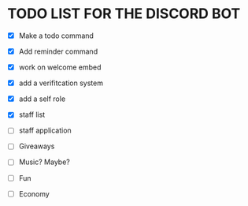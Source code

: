# TODO LIST FOR THE DISCORD BOT


- [x] Make a todo command

- [x] Add reminder command

- [x] work on welcome embed

- [x] add a verifitcation system

- [x] add a self role

- [x] staff list

- [ ] staff application

- [ ] Giveaways

- [ ] Music? Maybe?

- [ ] Fun

- [ ] Economy
